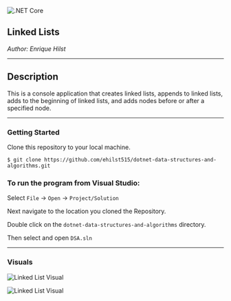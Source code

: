 ![.NET Core](https://github.com/ehilst515/dotnet-data-structures-and-algorithms/workflows/.NET%20Core/badge.svg)


## Linked Lists

*Author: Enrique Hilst*

----

## Description

This is a console application that creates linked lists, appends to linked lists, adds to the beginning of linked lists, and adds nodes before or after a specified node.

---

### Getting Started
Clone this repository to your local machine.

```
$ git clone https://github.com/ehilst515/dotnet-data-structures-and-algorithms.git
```

### To run the program from Visual Studio:

Select ```File``` -> ```Open``` -> ```Project/Solution```

Next navigate to the location you cloned the Repository.

Double click on the ```dotnet-data-structures-and-algorithms``` directory.

Then select and open ```DSA.sln```

---

### Visuals

![Linked List Visual](./Assests/LinkedList2.jpg)

![Linked List Visual](./Assests/LinkedList3.jpg)
